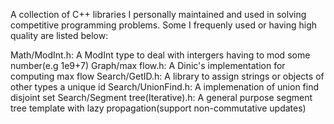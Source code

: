 A collection of C++ libraries I personally maintained and used in solving competitive programming problems.
Some I frequenly used or having high quality are listed below:

Math/ModInt.h: A ModInt type to deal with intergers having to mod some number(e.g 1e9+7)
Graph/max flow.h: A Dinic's implementation for computing max flow
Search/GetID.h: A library to assign strings or objects of other types a unique id
Search/UnionFind.h: A implemenation of union find disjoint set
Search/Segment tree(Iterative).h: A general purpose segment tree template with lazy propagation(support non-commutative updates)
